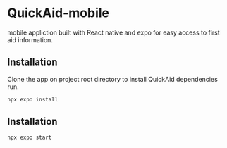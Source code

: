 # QuickAid-mobile
mobile appliction built with React native and expo for easy access to first aid information.

## Installation
Clone the app
on project root directory to install  QuickAid dependencies run.

```bash
npx expo install
```
## Installation

```bash
npx expo start
```
